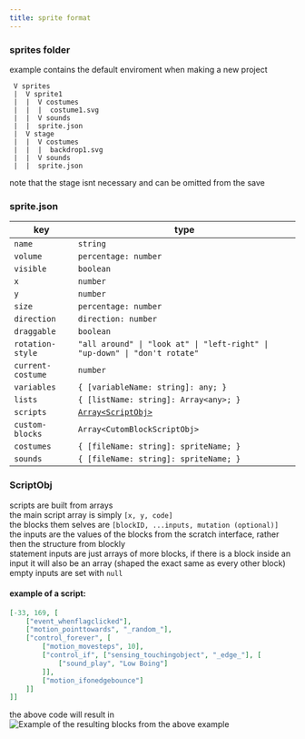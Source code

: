 ```yaml
---
title: sprite format
---
```


### sprites folder
example contains the default enviroment when making a new project
```
 V sprites
 |  V sprite1
 |  |  V costumes
 |  |  |  costume1.svg
 |  |  V sounds
 |  |  sprite.json
 |  V stage
 |  |  V costumes
 |  |  |  backdrop1.svg
 |  |  V sounds
 |  |  sprite.json
```
note that the stage isnt necessary and can be omitted from the save

### sprite.json
| key | type |
| ----------- | ----------- |
| `name` | `string` |
| `volume` | `percentage: number` |
| `visible` | `boolean` |
| `x` | `number` |
| `y` | `number` |
| `size` | `percentage: number` |
| `direction` | `direction: number` |
| `draggable` | `boolean` |
| `rotation-style` | `"all around" \| "look at" \| "left-right" \| "up-down" \| "don't rotate"` |
| `current-costume` | `number` |
| `variables` | `{ [variableName: string]: any; }` |
| `lists` | `{ [listName: string]: Array<any>; }` |
| `scripts` | [`Array<ScriptObj>`](http://localhost:3000/save-format/sprites#scriptobj) |
| `custom-blocks` | `Array<CutomBlockScriptObj>` |
| `costumes` | `{ [fileName: string]: spriteName; }` |
| `sounds` | `{ [fileName: string]: spriteName; }` |

### ScriptObj
scripts are built from arrays  
the main script array is simply `[x, y, code]`  
the blocks them selves are `[blockID, ...inputs, mutation (optional)]`  
the inputs are the values of the blocks from the scratch interface, rather then the structure from blockly  
statement inputs are just arrays of more blocks, if there is a block inside an input it will also be an array (shaped the exact same as every other block)  
empty inputs are set with `null`

#### example of a script:
```json
[-33, 169, [
    ["event_whenflagclicked"],
    ["motion_pointtowards", "_random_"],
    ["control_forever", [
        ["motion_movesteps", 10],
        ["control_if", ["sensing_touchingobject", "_edge_"], [
            ["sound_play", "Low Boing"]
        ]],
        ["motion_ifonedgebounce"]
    ]]
]]
```
the above code will result in
<img src="/img/docimages/example_save_script.png" alt="Example of the resulting blocks from the above example"></img>
